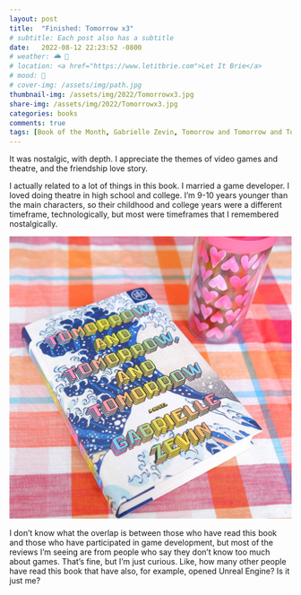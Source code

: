 ```yaml
---
layout: post
title:  "Finished: Tomorrow x3"
# subtitle: Each post also has a subtitle
date:   2022-08-12 22:23:52 -0800
# weather: 🌥️ 🔆 
# location: <a href="https://www.letitbrie.com">Let It Brie</a>
# mood: 🥰 
# cover-img: /assets/img/path.jpg
thumbnail-img: /assets/img/2022/Tomorrowx3.jpg
share-img: /assets/img/2022/Tomorrowx3.jpg
categories: books
comments: true
tags: [Book of the Month, Gabrielle Zevin, Tomorrow and Tomorrow and Tomorrow ]
---
```


It was nostalgic, with depth. I appreciate the themes of video games and theatre, and the friendship love story.

I actually related to a lot of things in this book. I married a game developer. I loved doing theatre in high school and college. I’m 9-10 years younger than the main characters, so their childhood and college years were a different timeframe, technologically,  but most were timeframes that I remembered nostalgically. 

![Tomorrow and Tomorrow and Tomorrow](/assets/img/2022/Tomorrowx3.jpg)

I don’t know what the overlap is between those who have read this book and those who have participated in game development, but most of the reviews I’m seeing are from people who say they don’t know too much about games. That’s fine, but I’m just curious. Like, how many other people have read this book that have also, for example, opened Unreal Engine? Is it just me?  